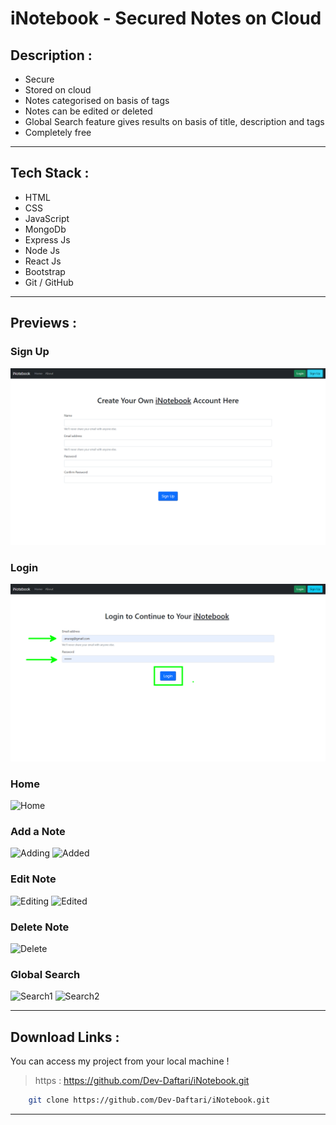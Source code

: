 # iNotebook - Secured Notes on Cloud
## **Description** : 
* Secure
* Stored on cloud
* Notes categorised on basis of tags
* Notes can be edited or deleted
* Global Search feature gives results on basis of title, description and tags
* Completely free
___
## **Tech Stack** : 
* HTML
* CSS
* JavaScript
* MongoDb
* Express Js
* Node Js
* React Js
* Bootstrap
* Git / GitHub
___
## **Previews** : 
### Sign Up
![Signup](./previews/signup.png)
### Login
![Login](./previews/login.png)
### Home
![Home](./previews/home.png)
### Add a Note
![Adding](./previews/add1.jpg)
![Added](./previews/add2.jpg)
### Edit Note
![Editing](./previews/edit1.png)
![Edited](./previews/edit2.jpg)
### Delete Note
![Delete](./previews/delete.jpg)
### Global Search
![Search1](./previews/search1.jpg)
![Search2](./previews/search2.jpg)
___
## **Download Links** : 
You can access my project from your local machine !
>https : https://github.com/Dev-Daftari/iNotebook.git

```bash
    git clone https://github.com/Dev-Daftari/iNotebook.git
```
___

